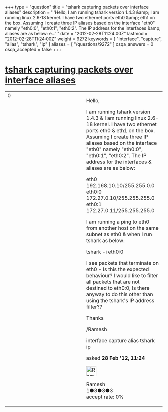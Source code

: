 +++
type = "question"
title = "tshark capturing packets over interface aliases"
description = '''Hello, I am running tshark version 1.4.3 &amp;amp; I am running linux 2.6-18 kernel. I have two ethernet ports eth0 &amp;amp; eth1 on the box. Assuming I create three IP aliases based on the interface &quot;eth0&quot; namely &quot;eth0:0&quot;, &quot;eth0:1&quot;, &quot;eth0:2&quot;. The IP address for the interfaces &amp;amp; aliases are as below: e...'''
date = "2012-02-28T11:24:00Z"
lastmod = "2012-02-28T11:24:00Z"
weight = 9272
keywords = [ "interface", "capture", "alias", "tshark", "ip" ]
aliases = [ "/questions/9272" ]
osqa_answers = 0
osqa_accepted = false
+++

<div class="headNormal">

# [tshark capturing packets over interface aliases](/questions/9272/tshark-capturing-packets-over-interface-aliases)

</div>

<div id="main-body">

<div id="askform">

<table id="question-table" style="width:100%;"><colgroup><col style="width: 50%" /><col style="width: 50%" /></colgroup><tbody><tr class="odd"><td style="width: 30px; vertical-align: top"><div class="vote-buttons"><div id="post-9272-score" class="post-score" title="current number of votes">0</div><div id="favorite-count" class="favorite-count"></div></div></td><td><div id="item-right"><div class="question-body"><p>Hello,</p><p>I am running tshark version 1.4.3 &amp; I am running linux 2.6-18 kernel. I have two ethernet ports eth0 &amp; eth1 on the box. Assuming I create three IP aliases based on the interface "eth0" namely "eth0:0", "eth0:1", "eth0:2". The IP address for the interfaces &amp; aliases are as below:</p><p>eth0 192.168.10.10/255.255.0.0 eth0:0 172.27.0.10/255.255.255.0 eth0:1 172.27.0.11/255.255.255.0</p><p>I am running a ping to eth0 from another host on the same subnet as eth0 &amp; when I run tshark as below:</p><p>tshark -i eth0:0</p><p>I see packets that terminate on eth0 - Is this the expected behaviour? I would like to filter all packets that are not destined to eth0:0, Is there anyway to do this other than using the tshark's IP address filter??</p><p>Thanks</p><p>/Ramesh</p></div><div id="question-tags" class="tags-container tags">interface capture alias tshark ip</div><div id="question-controls" class="post-controls"></div><div class="post-update-info-container"><div class="post-update-info post-update-info-user"><p>asked <strong>28 Feb '12, 11:24</strong></p><img src="https://secure.gravatar.com/avatar/c2f093aae48ae803c3409e8eb2b2eb39?s=32&amp;d=identicon&amp;r=g" class="gravatar" width="32" height="32" alt="Ramesh&#39;s gravatar image" /><p>Ramesh<br />
<span class="score" title="1 reputation points">1</span><span title="3 badges"><span class="badge1">●</span><span class="badgecount">3</span></span><span title="3 badges"><span class="silver">●</span><span class="badgecount">3</span></span><span title="3 badges"><span class="bronze">●</span><span class="badgecount">3</span></span><br />
<span class="accept_rate" title="Rate of the user&#39;s accepted answers">accept rate:</span> <span title="Ramesh has no accepted answers">0%</span></p></div></div><div id="comments-container-9272" class="comments-container"></div><div id="comment-tools-9272" class="comment-tools"></div><div class="clear"></div><div id="comment-9272-form-container" class="comment-form-container"></div><div class="clear"></div></div></td></tr></tbody></table>

</div>

</div>

